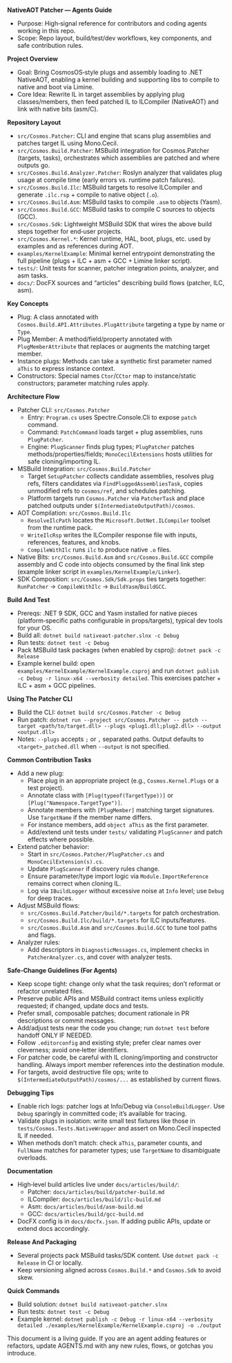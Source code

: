 **NativeAOT Patcher — Agents Guide**

- Purpose: High‑signal reference for contributors and coding agents working in this repo.
- Scope: Repo layout, build/test/dev workflows, key components, and safe contribution rules.

**Project Overview**
- Goal: Bring CosmosOS‑style plugs and assembly loading to .NET NativeAOT, enabling a kernel building and supporting libs to compile to native and boot via Limine.
- Core Idea: Rewrite IL in target assemblies by applying plug classes/members, then feed patched IL to ILCompiler (NativeAOT) and link with native bits (asm/C).

**Repository Layout**
- `src/Cosmos.Patcher`: CLI and engine that scans plug assemblies and patches target IL using Mono.Cecil.
- `src/Cosmos.Build.Patcher`: MSBuild integration for Cosmos.Patcher (targets, tasks), orchestrates which assemblies are patched and where outputs go.
- `src/Cosmos.Build.Analyzer.Patcher`: Roslyn analyzer that validates plug usage at compile time (early errors vs. runtime patch failures).
- `src/Cosmos.Build.Ilc`: MSBuild targets to resolve ILCompiler and generate `.ilc.rsp` + compile to native object (`.o`).
- `src/Cosmos.Build.Asm`: MSBuild tasks to compile `.asm` to objects (Yasm).
- `src/Cosmos.Build.GCC`: MSBuild tasks to compile C sources to objects (GCC).
- `src/Cosmos.Sdk`: Lightweight MSBuild SDK that wires the above build steps together for end‑user projects.
- `src/Cosmos.Kernel.*`: Kernel runtime, HAL, boot, plugs, etc. used by examples and as references during AOT.
- `examples/KernelExample`: Minimal kernel entrypoint demonstrating the full pipeline (plugs + ILC + asm + GCC + Limine linker script).
- `tests/`: Unit tests for scanner, patcher integration points, analyzer, and asm tasks.
- `docs/`: DocFX sources and “articles” describing build flows (patcher, ILC, asm).

**Key Concepts**
- Plug: A class annotated with `Cosmos.Build.API.Attributes.PlugAttribute` targeting a type by name or `Type`.
- Plug Member: A method/field/property annotated with `PlugMemberAttribute` that replaces or augments the matching target member.
- Instance plugs: Methods can take a synthetic first parameter named `aThis` to express instance context.
- Constructors: Special names `Ctor`/`CCtor` map to instance/static constructors; parameter matching rules apply.

**Architecture Flow**
- Patcher CLI: `src/Cosmos.Patcher`
  - Entry: `Program.cs` uses Spectre.Console.Cli to expose `patch` command.
  - Command: `PatchCommand` loads target + plug assemblies, runs `PlugPatcher`.
  - Engine: `PlugScanner` finds plug types; `PlugPatcher` patches methods/properties/fields; `MonoCecilExtensions` hosts utilities for safe cloning/importing IL.
- MSBuild Integration: `src/Cosmos.Build.Patcher`
  - Target `SetupPatcher` collects candidate assemblies, resolves plug refs, filters candidates via `FindPluggedAssembliesTask`, copies unmodified refs to `cosmos/ref`, and schedules patching.
  - Platform targets run `Cosmos.Patcher` via `PatcherTask` and place patched outputs under `$(IntermediateOutputPath)/cosmos`.
- AOT Compilation: `src/Cosmos.Build.Ilc`
  - `ResolveIlcPath` locates the `Microsoft.DotNet.ILCompiler` toolset from the runtime pack.
  - `WriteIlcRsp` writes the ILCompiler response file with inputs, references, features, and knobs.
  - `CompileWithIlc` runs `ilc` to produce native `.o` files.
- Native Bits: `src/Cosmos.Build.Asm` and `src/Cosmos.Build.GCC` compile assembly and C code into objects consumed by the final link step (example linker script in `examples/KernelExample/Linker`).
- SDK Composition: `src/Cosmos.Sdk/Sdk.props` ties targets together: `RunPatcher` → `CompileWithIlc` → `BuildYasm`/`BuildGCC`.

**Build And Test**
- Prereqs: .NET 9 SDK, GCC and Yasm installed for native pieces (platform‑specific paths configurable in props/targets), typical dev tools for your OS.
- Build all: `dotnet build nativeaot-patcher.slnx -c Debug`
- Run tests: `dotnet test -c Debug`
- Pack MSBuild task packages (when enabled by csproj): `dotnet pack -c Release`
- Example kernel build: open `examples/KernelExample/KernelExample.csproj` and run `dotnet publish -c Debug -r linux-x64 --verbosity detailed`. This exercises patcher + ILC + asm + GCC pipelines.

**Using The Patcher CLI**
- Build the CLI: `dotnet build src/Cosmos.Patcher -c Debug`
- Run patch: `dotnet run --project src/Cosmos.Patcher -- patch --target <path/to/target.dll> --plugs <plug1.dll;plug2.dll> --output <output.dll>`
- Notes: `--plugs` accepts `;` or `,` separated paths. Output defaults to `<target>_patched.dll` when `--output` is not specified.

**Common Contribution Tasks**
- Add a new plug:
  - Place plug in an appropriate project (e.g., `Cosmos.Kernel.Plugs` or a test project).
  - Annotate class with `[Plug(typeof(TargetType))]` or `[Plug("Namespace.TargetType")]`.
  - Annotate members with `[PlugMember]` matching target signatures. Use `TargetName` if the member name differs.
  - For instance members, add `object aThis` as the first parameter.
  - Add/extend unit tests under `tests/` validating `PlugScanner` and patch effects where possible.
- Extend patcher behavior:
  - Start in `src/Cosmos.Patcher/PlugPatcher.cs` and `MonoCecilExtension(s).cs`.
  - Update `PlugScanner` if discovery rules change.
  - Ensure parameter/type import logic via `Module.ImportReference` remains correct when cloning IL.
  - Log via `IBuildLogger` without excessive noise at `Info` level; use `Debug` for deep traces.
- Adjust MSBuild flows:
  - `src/Cosmos.Build.Patcher/build/*.targets` for patch orchestration.
  - `src/Cosmos.Build.Ilc/build/*.targets` for ILC inputs/features.
  - `src/Cosmos.Build.Asm` and `src/Cosmos.Build.GCC` to tune tool paths and flags.
- Analyzer rules:
  - Add descriptors in `DiagnosticMessages.cs`, implement checks in `PatcherAnalyzer.cs`, and cover with analyzer tests.

**Safe‑Change Guidelines (For Agents)**
- Keep scope tight: change only what the task requires; don’t reformat or refactor unrelated files.
- Preserve public APIs and MSBuild contract items unless explicitly requested; if changed, update docs and tests.
- Prefer small, composable patches; document rationale in PR descriptions or commit messages.
- Add/adjust tests near the code you change; run `dotnet test` before handoff ONLY IF NEEDED.
- Follow `.editorconfig` and existing style; prefer clear names over cleverness; avoid one‑letter identifiers.
- For patcher code, be careful with IL cloning/importing and constructor handling. Always import member references into the destination module.
- For targets, avoid destructive file ops; write to `$(IntermediateOutputPath)/cosmos/...` as established by current flows.

**Debugging Tips**
- Enable rich logs: patcher logs at Info/Debug via `ConsoleBuildLogger`. Use `Debug` sparingly in committed code; it’s available for tracing.
- Validate plugs in isolation: write small test fixtures like those in `tests/Cosmos.Tests.NativeWrapper` and assert on Mono.Cecil inspected IL if needed.
- When methods don’t match: check `aThis`, parameter counts, and `FullName` matches for parameter types; use `TargetName` to disambiguate overloads.

**Documentation**
- High‑level build articles live under `docs/articles/build/`:
  - Patcher: `docs/articles/build/patcher-build.md`
  - ILCompiler: `docs/articles/build/ilc-build.md`
  - Asm: `docs/articles/build/asm-build.md`
  - GCC: `docs/articles/build/gcc-build.md`
- DocFX config is in `docs/docfx.json`. If adding public APIs, update or extend docs accordingly.

**Release And Packaging**
- Several projects pack MSBuild tasks/SDK content. Use `dotnet pack -c Release` in CI or locally.
- Keep versioning aligned across `Cosmos.Build.*` and `Cosmos.Sdk` to avoid skew.

**Quick Commands**
- Build solution: `dotnet build nativeaot-patcher.slnx`
- Run tests: `dotnet test -c Debug`
- Example kernel: `dotnet publish -c Debug -r linux-x64 --verbosity detailed ./examples/KernelExample/KernelExample.csproj -o ./output`

This document is a living guide. If you are an agent adding features or refactors, update AGENTS.md with any new rules, flows, or gotchas you introduce.

